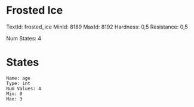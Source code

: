# Frosted Ice
TextId: frosted_ice
MinId: 8189
MaxId: 8192
Hardness: 0,5
Resistance: 0,5

Num States: 4
# States
```
Name: age
Type: int
Num Values: 4
Min: 0
Max: 3
```